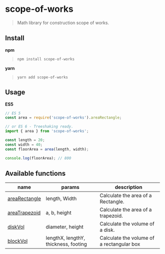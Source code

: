 # scope-of-works

> Math library for construction scope of works.

## Install

**npm**
> `npm install scope-of-works`

**yarn**
> `yarn add scope-of-works`

## Usage

**ES5**

```javascript
// ES 5
const area = require('scope-of-works').areaRectangle;

// or ES 6 - Treeshaking ready.
import { area } from 'scope-of-works';

const length = 20;
const width = 40;
const floorArea = area(length, width);

console.log(floorArea); // 800
```

## Available functions
| name                                                    | params                              |description                                |
| ------------------------------------------------------- | ------------------------------------|-------------------------------------------|
| [areaRectangle](src/modules/area/rectangle/rectangle.js)| length, Width                       |Calculate the area of a Rectangle.         |
| [areaTrapezoid](src/modules/area/trapezoid/trapezoid.js)| a, b, height                        |Calculate the area of a trapezoid.         |
| [diskVol](src/modules/volume/disk/disk.js)              | diameter, height                    |Calculate the volume of a disk.            |
| [blockVol](src/modules/volume/block/block.js)           | lengthX, lengthY, thickness, footing|Calculate the volume of a rectangular box  |


